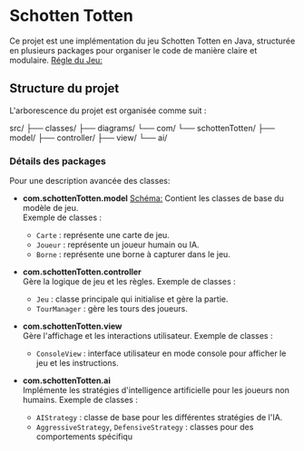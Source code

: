 # Schotten Totten

Ce projet est une implémentation du jeu Schotten Totten en Java, structurée en plusieurs packages pour organiser le code de manière claire et modulaire.
[Régle du Jeu:](PG220_Projet_1.pdf)

## Structure du projet

L'arborescence du projet est organisée comme suit :

src/
├── classes/
├── diagrams/
└── com/
    └── schottenTotten/ 
        ├── model/ 
        ├── controller/ 
        ├── view/ 
        └── ai/


### Détails des packages

Pour une description avancée des classes: 

- **com.schottenTotten.model**  [Schéma:](src/diagrams/model.png)
  Contient les classes de base du modèle de jeu.  
  Exemple de classes :
  - `Carte` : représente une carte de jeu.
  - `Joueur` : représente un joueur humain ou IA.
  - `Borne` : représente une borne à capturer dans le jeu.

- **com.schottenTotten.controller**  
  Gère la logique de jeu et les règles.
  Exemple de classes :
  - `Jeu` : classe principale qui initialise et gère la partie.
  - `TourManager` : gère les tours des joueurs.

- **com.schottenTotten.view**  
  Gère l'affichage et les interactions utilisateur.
  Exemple de classes :
  - `ConsoleView` : interface utilisateur en mode console pour afficher le jeu et les instructions.

- **com.schottenTotten.ai**  
  Implémente les stratégies d'intelligence artificielle pour les joueurs non humains.
  Exemple de classes :
  - `AIStrategy` : classe de base pour les différentes stratégies de l'IA.
  - `AggressiveStrategy`, `DefensiveStrategy` : classes pour des comportements spécifiqu